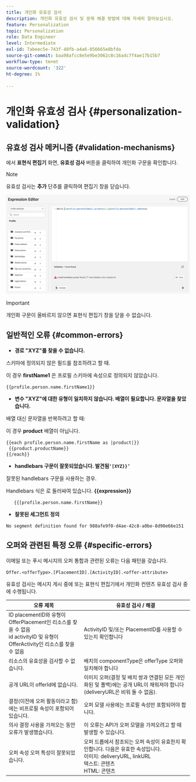 ```yaml
---
title: 개인화 유효성 검사
description: 개인화 유효성 검사 및 문제 해결 방법에 대해 자세히 알아보십시오.
feature: Personalization
topic: Personalization
role: Data Engineer
level: Intermediate
exl-id: 7abeec5e-743f-48fb-a4a6-056665e8bfda
source-git-commit: baa98afcc8e5e9be3062c8c16adc7f4ae17b15b7
workflow-type: tm+mt
source-wordcount: '322'
ht-degree: 1%

---
```


# 개인화 유효성 검사 {#personalization-validation}

## 유효성 검사 메커니즘 {#validation-mechanisms}

에서 **표현식 편집기** 화면, **유효성 검사** 버튼을 클릭하여 개인화 구문을 확인합니다.

>[!NOTE]
> 유효성 검사는 **추가** 단추를 클릭하여 편집기 창을 닫습니다.

![](assets/perso_validation1.png)

>[!IMPORTANT]
> 개인화 구문이 올바르지 않으면 표현식 편집기 창을 닫을 수 없습니다.

## 일반적인 오류 {#common-errors}

* **경로 &quot;XYZ&quot;를 찾을 수 없습니다.**

스키마에 정의되지 않은 필드를 참조하려고 할 때.

이 경우 **firstName1** 은 프로필 스키마에 속성으로 정의되지 않았습니다.

```
{{profile.person.name.firstName1}}
```

* **변수 &quot;XYZ&quot;에 대한 유형이 일치하지 않습니다. 배열이 필요합니다. 문자열을 찾았습니다.**

배열 대신 문자열을 반복하려고 할 때:

이 경우 **product** 배열이 아닙니다.

```
{{each profile.person.name.firstName as |product|}}
 {{product.productName}}
{{/each}}
```

* **handlebars 구문이 잘못되었습니다. 발견됨`‘[XYZ}}’`**

잘못된 handlebars 구문을 사용하는 경우.

Handlebars 식은 로 둘러싸여 있습니다. **{{expression}}**

```
   {{[profile.person.name.firstName}}
```

* **잘못된 세그먼트 정의**

```
No segment definition found for 988afe9f0-d4ae-42c8-a0be-8d90e66e151
```

## 오퍼와 관련된 특정 오류 {#specific-errors}

이메일 또는 푸시 메시지의 오퍼 통합과 관련된 오류는 다음 패턴을 갖습니다.

```
Offer.<offerType>.[PlacementID].[ActivityID].<offer-attribute>
```

유효성 검사는 메시지 게시 중에 또는 표현식 편집기에서 개인화 컨텐츠 유효성 검사 중에 수행됩니다.

<table> 
 <thead> 
  <tr> 
   <th> 오류 제목<br /> </th> 
   <th> 유효성 검사 / 해결 <br /> </th> 
  </tr> 
 </thead> 
 <tbody> 
  <tr> 
   <td>ID placementID와 유형이 OfferPlacement인 리소스를 찾을 수 없음 <br/>
id activityID 및 유형이 OfferActivity인 리소스를 찾을 수 없음<br/></td> 
   <td>ActivityID 및/또는 PlacementID를 사용할 수 있는지 확인합니다</td> 
  </tr> 
   <tr> 
   <td>리소스의 유효성을 검사할 수 없습니다.</td> 
   <td>배치의 componentType은 offerType 오퍼와 일치해야 합니다</td> 
  </tr> 
   <tr> 
   <td>공개 URL이 offerId에 없습니다.</td> 
   <td>이미지 오퍼(결정 및 배치 쌍과 연결된 모든 개인화된 및 폴백)에는 공개 URL이 채워져야 합니다(deliveryURL은 비워 둘 수 없음).</td> 
  </tr> 
  <tr> 
   <td>결정(이전에 오퍼 활동이라고 함)에는 비프로필 속성이 포함되어 있습니다.</td> 
   <td>오퍼 모델 사용에는 프로필 속성만 포함되어야 합니다.</td> 
  </tr> 
  <tr> 
   <td>의사 결정 사용을 가져오는 동안 오류가 발생했습니다.</td> 
   <td>이 오류는 API가 오퍼 모델을 가져오려고 할 때 발생할 수 있습니다.</td> 
  </tr>
  <tr> 
   <td>오퍼 속성 오퍼 특성이 잘못되었습니다.</td> 
   <td>오퍼 드롭에서 참조되는 오퍼 속성이 유효한지 확인합니다. 다음은 유효한 속성입니다. <br/>
이미지: deliveryURL, linkURL<br/>
텍스트: 콘텐츠<br/>
HTML: 콘텐츠<br/></td> 
  </tr> 
 </tbody> 
</table>
